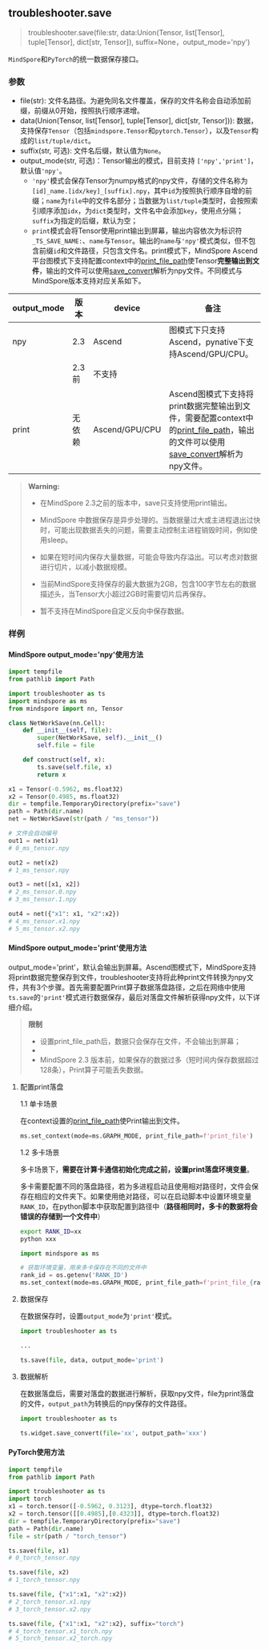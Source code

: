 ## troubleshooter.save
>
> troubleshooter.save(file:str, data:Union(Tensor, list[Tensor], tuple[Tensor], dict[str, Tensor]), suffix=None，output_mode='npy')

`MindSpore`和`PyTorch`的统一数据保存接口。

### 参数

- file(str): 文件名路径。为避免同名文件覆盖，保存的文件名称会自动添加前缀，前缀从0开始，按照执行顺序递增。
- data(Union(Tensor, list[Tensor], tuple[Tensor], dict[str, Tensor])): 数据，支持保存`Tensor`（包括`mindspore.Tensor`和`pytorch.Tensor`），以及`Tensor`构成的`list/tuple/dict`。
- suffix(str, 可选): 文件名后缀，默认值为`None`。
- output_mode(str, 可选)：Tensor输出的模式，目前支持 `['npy','print']`，默认值`'npy'`。
    - `'npy'`模式会保存Tensor为numpy格式的npy文件，存储的文件名称为`[id]_name.[idx/key]_[suffix].npy`，其中`id`为按照执行顺序自增的前缀；`name`为`file`中的文件名部分；当数据为`list/tuple`类型时，会按照索引顺序添加`idx`，为`dict`类型时，文件名中会添加`key`，使用点分隔；`suffix`为指定的后缀，默认为空；
    - `print`模式会将Tensor使用print输出到屏幕，输出内容依次为标识符`_TS_SAVE_NAME:`、`name`与`Tensor`。输出的`name`与`'npy'`模式类似，但不包含前缀`id`和文件路径，只包含文件名。print模式下，MindSpore Ascend平台图模式下支持配置context中的[print_file_path](https://www.mindspore.cn/docs/zh-CN/r2.2/api_python/ops/mindspore.ops.print_.html)使Tensor**完整输出到文件**，输出的文件可以使用[save_convert](./widget/save_convert.md)解析为npy文件。不同模式与MindSpore版本支持对应关系如下。

| output_mode | 版本   | device         | 备注                                                         |
| ----------- | ------ | -------------- | ------------------------------------------------------------ |
| npy         | 2.3    | Ascend         | 图模式下只支持Ascend，pynative下支持Ascend/GPU/CPU。         |
|             | 2.3前  | 不支持         |                                                              |
| print       | 无依赖 | Ascend/GPU/CPU | Ascend图模式下支持将print数据完整输出到文件，需要配置context中的[print_file_path](https://www.mindspore.cn/docs/zh-CN/r2.2/api_python/ops/mindspore.ops.print_.html)，输出的文件可以使用[save_convert](save_convert.md)解析为npy文件。 |

> **Warning:**
>
> - 在MindSpore 2.3之前的版本中，save只支持使用print输出。
>
> - MindSpore 中数据保存是异步处理的。当数据量过大或主进程退出过快时，可能出现数据丢失的问题，需要主动控制主进程销毁时间，例如使用sleep。
>
> - 如果在短时间内保存大量数据，可能会导致内存溢出。可以考虑对数据进行切片，以减小数据规模。
>
> - 当前MindSpore支持保存的最大数据为2GB，包含100字节左右的数据描述头，当Tensor大小超过2GB时需要切片后再保存。
>
> - 暂不支持在MindSpore自定义反向中保存数据。

### 样例

#### MindSpore output_mode='npy'使用方法

```python
import tempfile
from pathlib import Path

import troubleshooter as ts
import mindspore as ms
from mindspore import nn, Tensor

class NetWorkSave(nn.Cell):
    def __init__(self, file):
        super(NetWorkSave, self).__init__()
        self.file = file

    def construct(self, x):
        ts.save(self.file, x)
        return x

x1 = Tensor(-0.5962, ms.float32)
x2 = Tensor(0.4985, ms.float32)
dir = tempfile.TemporaryDirectory(prefix="save")
path = Path(dir.name)
net = NetWorkSave(str(path / "ms_tensor"))

# 文件会自动编号
out1 = net(x1)
# 0_ms_tensor.npy

out2 = net(x2)
# 1_ms_tensor.npy

out3 = net([x1, x2])
# 2_ms_tensor.0.npy
# 3_ms_tensor.1.npy

out4 = net({"x1": x1, "x2":x2})
# 4_ms_tensor.x1.npy
# 5_ms_tensor.x2.npy
```

#### MindSpore output_mode='print'使用方法

output_mode='print'，默认会输出到屏幕。Ascend图模式下，MindSpore支持将print数据完整保存到文件，troubleshooter支持将此种print文件转换为npy文件，共有3个步骤。首先需要配置Print算子数据落盘路径，之后在网络中使用`ts.save`的`'print'`模式进行数据保存，最后对落盘文件解析获得npy文件，以下详细介绍。

> **限制**
>
> - 设置print_file_path后，数据只会保存在文件，不会输出到屏幕；
> -
> - MindSpore 2.3 版本前，如果保存的数据过多（短时间内保存数据超过128条），Print算子可能丢失数据。

1. 配置print落盘

    1.1 单卡场景

    在context设置的[print_file_path](https://www.mindspore.cn/docs/zh-CN/r2.2/api_python/ops/mindspore.ops.print_.html)使Print输出到文件。

    ```python
    ms.set_context(mode=ms.GRAPH_MODE, print_file_path=f'print_file')
    ```

    1.2 多卡场景

    多卡场景下，**需要在计算卡通信初始化完成之前，设置print落盘环境变量**。

    多卡需要配置不同的落盘路径，若为多进程启动且使用相对路径时，文件会保存在相应的文件夹下。如果使用绝对路径，可以在启动脚本中设置环境变量`RANK_ID`，在python脚本中获取配置到路径中（**路径相同时，多卡的数据将会错误的存储到一个文件中**）

    ```bash
    export RANK_ID=xx
    python xxx
    ```

    ```python
    import mindspore as ms
    
    # 获取环境变量，用来多卡保存在不同的文件中
    rank_id = os.getenv('RANK_ID')
    ms.set_context(mode=ms.GRAPH_MODE, print_file_path=f'print_file_{rank_id}')
    ```

2. 数据保存

    在数据保存时，设置`output_mode`为`'print'`模式。

    ```python
    import troubleshooter as ts
    
    ...
    
    ts.save(file, data, output_mode='print')
    ```

3. 数据解析

    在数据落盘后，需要对落盘的数据进行解析，获取npy文件，file为print落盘的文件，`output_path`为转换后的npy保存的文件路径。

    ```python
    import troubleshooter as ts
    
    ts.widget.save_convert(file='xx', output_path='xxx')
    ```

#### PyTorch使用方法

```python
import tempfile
from pathlib import Path

import troubleshooter as ts
import torch
x1 = torch.tensor([-0.5962, 0.3123], dtype=torch.float32)
x2 = torch.tensor([[0.4985],[0.4323]], dtype=torch.float32)
dir = tempfile.TemporaryDirectory(prefix="save")
path = Path(dir.name)
file = str(path / "torch_tensor")

ts.save(file, x1)
# 0_torch_tensor.npy

ts.save(file, x2)
# 1_torch_tensor.npy

ts.save(file, {"x1":x1, "x2":x2})
# 2_torch_tensor.x1.npy
# 3_torch_tensor.x2.npy

ts.save(file, {"x1":x1, "x2":x2}, suffix="torch")
# 4_torch_tensor.x1_torch.npy
# 5_torch_tensor.x2_torch.npy
```
